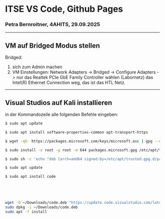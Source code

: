  # ITSE VS Code, Github Pages
 ### Petra Bernroitner, 4AHITS, 29.09.2025

 ---

## VM auf Bridged Modus stellen
 Bridged:
 1. sich zum Admin machen
 2. VM Einstellungen:
 Network Adapters -> Bridged -> Configure Adapters -> nur das Realtek PCIe GbE Family Controller wählen (Labornetz)
 das Intel(R) Ethernet Connection weg, das ist das HTL Netz.

---

## Visual Studios auf Kali installieren

in der Kommandozeile alle folgenden Befehle eingeben:

```sh
$ sudo apt update

$ sudo apt install software-properties-common apt-transport-https

$ wget -qO- https://packages.microsoft.com/keys/microsoft.asc | gpg --dearmor > packages.microsoft.gpg

$ sudo install -o root -g root -m 644 packages.microsoft.gpg /etc/apt/trusted.gpg.d/

$ sudo sh -c 'echo "deb [arch=amd64 signed-by=/etc/apt/trusted.gpg.d/packages.microsoft.gpg] https://packages.microsoft.com/repos/vscode/ stable main" > /etc/apt/sources.list.d/vscode.list'

$ sudo apt update

$ sudo apt install code





wget -O ~/Downloads/code.deb "https://update.code.visualstudio.com/latest/linux-deb-x64/stable"
sudo dpkg -i ~/Downloads/code.deb
sudo apt -f install
```
